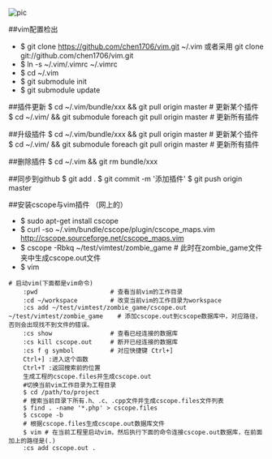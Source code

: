 ![pic](pic.jpg)

##vim配置检出
* $ git clone https://github.com/chen1706/vim.git ~/.vim  或者采用 git clone git://github.com/chen1706/vim.git
* $ ln -s ~/.vim/.vimrc ~/.vimrc
* $ cd ~/.vim
* $ git submodule init
* $ git submodule update

##插件更新
$ cd ~/.vim/bundle/xxx && git pull origin master                # 更新某个插件
$ cd ~/.vim/ && git submodule foreach git pull origin master    # 更新所有插件

##升级插件
$ cd ~/.vim/bundle/xxx && git pull origin master                # 更新某个插件
$ cd ~/.vim/ && git submodule foreach git pull origin master    # 更新所有插件

##删除插件
$ cd ~/.vim && git rm bundle/xxx

##同步到github
$ git add .
$ git commit -m '添加插件'
$ git push origin master

##安装cscope与vim插件 （网上的）

* $ sudo apt-get install cscope
* $ curl -so ~/.vim/bundle/cscope/plugin/cscope_maps.vim http://cscope.sourceforge.net/cscope_maps.vim
* $ cscope -Rbkq ~/test/vimtest/zombie_game # 此时在zombie_game文件夹中生成cscope.out文件
* $ vim     

```
# 启动vim(下面都是vim命令)
    :pwd                    # 查看当前vim的工作目录
    :cd ~/workspace         # 改变当前vim的工作目录为workspace
    :cs add ~/test/vimtest/zombie_game/cscope.out ~/test/vimtest/zombie_game    # 添加cscope.out到cscope数据库中，对应路径，否则会出现找不到文件的错误。
    :cs show                # 查看已经连接的数据库
    :cs kill cscope.out     # 断开已经连接的数据库
    :cs f g symbol          # 对应快捷键 Ctrl+]
    Ctrl+] :进入这个函数
    Ctrl+T :返回搜索前的位置
    生成工程的cscope.files并生成cscope.out
    #切换当前vim工作目录为工程目录
    $ cd /path/to/project
    # 搜索当前目录下所有.h、.c、.cpp文件并生成cscope.files文件列表
    $ find . -name '*.php' > cscope.files
    $ cscope -b
    # 根据cscope.files生成cscope.out数据库文件
    $ vim # 在当前工程里启动vim，然后执行下面的命令连接cscope.out数据库，在前面加上的路径是(.)
    :cs add cscope.out .
```
